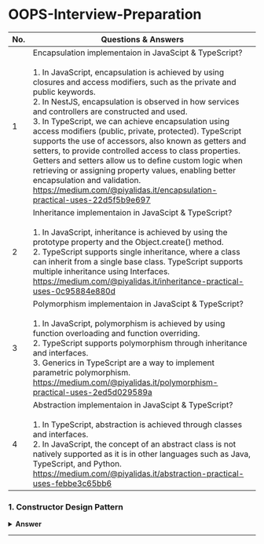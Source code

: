 # OOPS-Interview-Preparation
| No. | Questions & Answers                                                                                                                                                  |
| --- | ----------------------------------------------------------------------------------------------------------------------------------------------------------------- |
| 1   |  Encapsulation implementaion in JavaScipt & TypeScript? <br><br> 1. In JavaScript, encapsulation is achieved by using closures and access modifiers, such as the private and public keywords. <br> 2. In NestJS, encapsulation is observed in how services and controllers are constructed and used. <br> 3. In TypeScript, we can achieve encapsulation using access modifiers (public, private, protected). TypeScript supports the use of accessors, also known as getters and setters, to provide controlled access to class properties. Getters and setters allow us to define custom logic when retrieving or assigning property values, enabling better encapsulation and validation. <br/> https://medium.com/@piyalidas.it/encapsulation-practical-uses-22d5f5b9e697
| 2   |  Inheritance implementaion in JavaScipt & TypeScript? <br><br> 1. In JavaScript, inheritance is achieved by using the prototype property and the Object.create() method. <br> 2. TypeScript supports single inheritance, where a class can inherit from a single base class. TypeScript supports multiple inheritance using Interfaces. <br/> https://medium.com/@piyalidas.it/inheritance-practical-uses-0c95884e880d
| 3   |  Polymorphism implementaion in JavaScipt & TypeScript? <br><br> 1. In JavaScript, polymorphism is achieved by using function overloading and function overriding. <br> 2. TypeScript supports polymorphism through inheritance and interfaces. <br> 3. Generics in TypeScript are a way to implement parametric polymorphism. <br> https://medium.com/@piyalidas.it/polymorphism-practical-uses-2ed5d029589a
| 4   |  Abstraction implementaion in JavaScipt & TypeScript? <br><br> 1. In TypeScript, abstraction is achieved through classes and interfaces. <br/> 2. In JavaScript, the concept of an abstract class is not natively supported as it is in other languages such as Java, TypeScript, and Python.  <br/> https://medium.com/@piyalidas.it/abstraction-practical-uses-febbe3c65bb6

### 1. Constructor Design Pattern

<details><summary><b>Answer</b></summary>
<p>

#### 
```

```
 
</p>
</details>

---
